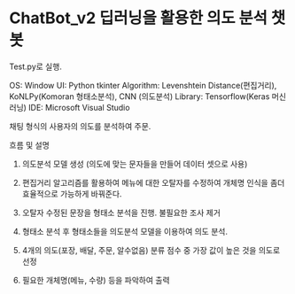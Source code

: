 # ChatBot_v2 딥러닝을 활용한 의도 분석 챗봇

Test.py로 실행.

OS: Window
UI: Python tkinter
Algorithm: Levenshtein Distance(편집거리), KoNLPy(Komoran 형태소분석), CNN (의도분석)
Library: Tensorflow(Keras 머신러닝)
IDE: Microsoft Visual Studio

채팅 형식의 사용자의 의도를 분석하여 주문.


 흐름 및 설명
 
  1. 의도분석 모델 생성 (의도에 맞는 문자들을 만들어 데이터 셋으로 사용)
  
  2. 편집거리 알고리즘를 활용하여 메뉴에 대한 오탈자를 수정하여 개체명 인식을 좀더 효율적으로 가능하게 바꿔준다.
  
  3. 오탈자 수정된 문장을 형태소 분석을 진행. 불필요한 조사 제거
  
  4. 형태소 분석 후 형태소들을 의도분석 모델을 이용하여 의도 분석.
  
  5. 4개의 의도(포장, 배달, 주문, 알수없음) 분류 점수 중 가장 값이 높은 것을 의도로 선정

  6. 필요한 개체명(메뉴, 수량) 등을 파악하여 출력




